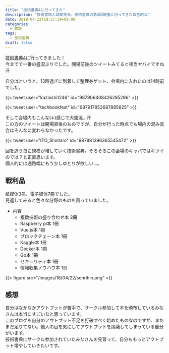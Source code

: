 ```yaml
---
title: "技術書典4に行ってきた"
description: "技術書同人誌即売会、技術書典の第4回開催に行ってきた報告的な"
date: 2018-04-22T19:57:39+09:00
categories:
  - 雑談
tags:
  - 技術書典
draft: false
---
```


[技術書典4](https://techbookfest.org/event/tbf04)に行ってきました！  
今までで一番の盛況ぶりでした。開場前後のツイートみてると相当ヤバイですね汗

自分はというと、13時過ぎに到着して整理券ゲット、会場内に入れたのは14時前でした。

{{< tweet user="kaznishi1246" id="987906408426295296" >}}

{{< tweet user="techbookfest" id="987917853687885825" >}}

そして会場内もこんな(↓)感じで大盛況…汗  
この方のツイートは開場直後のものですが、自分が行った時点でも場内の混み具合はそんなに変わらなかったです。

{{< tweet user="ITO_Shintaro" id="987881396365545472" >}}

回を追う毎に規模が増していく技術書典。そろそろこの会場のキャパではキツイのでは？と正直思います。  
個人的には通路幅にもう少しゆとりが欲しい…。

## 戦利品

紙媒体3冊、電子媒体7冊でした。  
見返してみると色々な分野のものを買っていました。

- 内容
    - 複数技術の盛り合わせ本 2冊
    - Raspberry pi本 1冊
    - Vue.js本 1冊
    - ブロックチェーン本 1冊
    - Kaggle本 1冊
    - Docker本 1冊
    - Go本 1冊
    - セキュリティ本 1冊
    - 情報収集ノウハウ本 1冊

{{< figure src="/images/18/04/22/senrihin.png" >}}

## 感想

自分はなかなかアウトプットが苦手で、サークル参加して本を頒布しているみなさんは本当にすごいなと思っています。  
このブログも自分のアウトプット不足を打破すべく始めたものなのですが、まだまだ足りてない。他人の目を気にしてアウトプットを躊躇してしまっている自分がいます。  
技術書典にサークル参加されていたみなさんを見習って、自分ももっとアウトプット増やしていきたいです。
